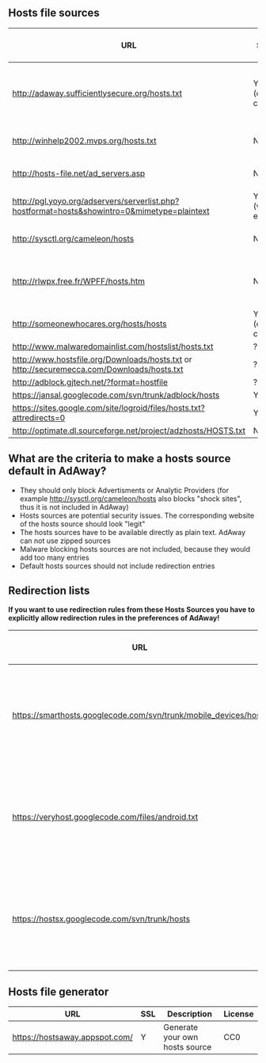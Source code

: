 ## Hosts file sources

| URL     | SSL     | Description  | License | Default in AdAway |
| ------- | ------- | ------------ | ------- | ----------------- |
| http://adaway.sufficientlysecure.org/hosts.txt | Y (own cert) | Special hosts file for AdAway containing mobile ad provider | CC Attribution | Y |
| http://winhelp2002.mvps.org/hosts.txt | N | MVPS HOSTS File | CC Attribution-NonCommercial-ShareAlike | Y |
| http://hosts-file.net/ad_servers.asp | N | hpHosts | Allowed AdAway project to use it as default | Y |
| http://pgl.yoyo.org/adservers/serverlist.php?hostformat=hosts&showintro=0&mimetype=plaintext | Y (with error) | Yoyos Hosts file | Unknown | Y |
| http://sysctl.org/cameleon/hosts | N | Some false positives (audiogalaxy) | Unknown | N |
| http://rlwpx.free.fr/WPFF/hosts.htm | N | Different available hosts files. Available as zip or 7z | Unknown | N |
| http://someonewhocares.org/hosts/hosts | Y (own cert) | Includes not only ad servers | Include URL | N |
| http://www.malwaredomainlist.com/hostslist/hosts.txt | ? | Malware list | Unknown | N |
| http://www.hostsfile.org/Downloads/hosts.txt or http://securemecca.com/Downloads/hosts.txt | ? | | Unknown | N |
| http://adblock.gjtech.net/?format=hostfile | ? |  | Unknown | N |
| https://jansal.googlecode.com/svn/trunk/adblock/hosts | Y | | Unknown | N |
| https://sites.google.com/site/logroid/files/hosts.txt?attredirects=0 | Y | Japanese blocklist | Unknown | N |
| http://optimate.dl.sourceforge.net/project/adzhosts/HOSTS.txt | N |  | Unknown | N |

## What are the criteria to make a hosts source default in AdAway?

* They should only block Advertisments or Analytic Providers (for example http://sysctl.org/cameleon/hosts also blocks "shock sites", thus it is not included in AdAway)
* Hosts sources are potential security issues. The corresponding website of the hosts source should look "legit"
* The hosts sources have to be available directly as plain text. AdAway can not use zipped sources
* Malware blocking hosts sources are not included, because they would add too many entries
* Default hosts sources should not include redirection entries

## Redirection lists

**If you want to use redirection rules from these Hosts Sources you have to explicitly allow redirection rules in the preferences of AdAway!**

| URL     | SSL     | Description  | License | Default in AdAway |
| ------- | ------- | ------------ | ------- | ----------------- |
| https://smarthosts.googlecode.com/svn/trunk/mobile_devices/hosts | Y | Chinese hosts file to workaround blocked domains, Contains many redirection rules, not a blocklist | Unknown | N |
| https://veryhost.googlecode.com/files/android.txt | Y | Chinese hosts file to workaround blocked domains, Contains many redirection rules, not a blocklist | Unknown | N |
| https://hostsx.googlecode.com/svn/trunk/hosts | Y | Chinese hosts file to workaround blocked domains, Contains many redirection rules, also a blocklist | Unknown | N |

## Hosts file generator
| URL     | SSL     | Description  | License |
| ------- | ------- | ------------ | ------- |
| https://hostsaway.appspot.com/ | Y | Generate your own hosts source | CC0 |
